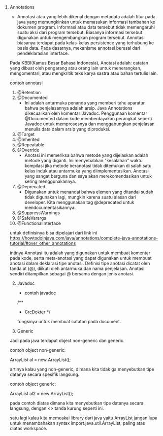1. Annotations
    - Annotasi atau yang lebih dikenal dengan metadata adalah fitur pada java yang memungkinkan untuk memasukan informasi tambahan ke dokumen program. Informasi atau data tersebut tidak memengaruhi suatu aksi dari program tersebut. Biasanya informasi tersebut digunakan untuk mengembangkan program tersebut. Annotasi biasanya terdapat pada kelas-kelas persistence yang terhubung ke basis data.
    Pada dasarnya, mekanisme annotasi berasal dari pendeklarasian interface. 

    Pada KBBI(Kamus Besar Bahasa Indonesia), Anotasi adalah: catatan yang dibuat oleh pengarang atau orang lain untuk menerangkan, mengomentari, atau mengkritik teks karya sastra atau bahan tertulis lain.

    contoh annotasi

    1. @Retention
    2. @Documented
        - Ini adalah antarmuka penanda yang memberi tahu aparatur bahwa penjelasannya adalah arsip. Java Annotations dikecualikan oleh komentar Javadoc. Penggunaan komentar @Documented dalam kode memberdayakan perangkat seperti Javadoc untuk memprosesnya dan menggabungkan penjelasan menulis data dalam arsip yang diproduksi.
    3. @Target
    4. @Inherited
    5. @Repeatable  
    6. @Override
        - Anotasi ini memeriksa bahwa metode yang dijelaskan adalah metode yang diganti. Ini menyebabkan "kesalahan" waktu kompilasi jika metode beranotasi tidak ditemukan di salah satu kelas induk atau antarmuka yang diimplementasikan. Anotasi yang sangat berguna dan saya akan merekomendasikan untuk sering menggunakannya.
    7. @Deprecated
        - Digunakan untuk menandai bahwa elemen yang ditandai sudah tidak digunakan lagi, mungkin karena suatu alasan dari developer. Kita menggunakan tag @deprecated untuk mendocumentasikannya.
    8. @SuppressWarnings
    9. @SafeVarargs
    10. @FunctionalInterface
    
    untuk definisinya bisa dipelajari dari link ini https://howtodoinjava.com/java/annotations/complete-java-annotations-tutorial/#over_other_annotations

    intinya Annotasi itu adalah yang digunakan untuk membuat komentar pada kode, serta meta-anotasi yang dapat digunakan untuk membuat anotasi dalam deklarasi tipe anotasi.
    Definisi tipe anotasi dicatat oleh tanda at (@), diikuti oleh antarmuka dan nama penjelasan. Anotasi sendiri ditampilkan sebagai @ bersama dengan jenis anotasi.


    2. Javadoc
        - contoh javadoc

        /**
        * CrcDokter
        */

        fungsinya untuk membuat catatan pada document.
    
    3. Generic
    
    Jadi pada java terdapat object non-generic dan generic.

    contoh object non-generic:

    ArrayList al = new ArrayList(); 
    
    artinya kalau yang non-generic, dimana kita tidak ga menyebutkan tipe datanya secara spesifik langsung.

    contoh object generic:

    ArrayList<String> al2 = new ArrayList<String>();  

    pada contoh diatas dimana kita menyebutkan tipe datanya secara langsung, dengan <> tanda kurung seperti ini.

    satu lagi kalau kita memeakai library dari java yaitu ArrayList jangan lupa untuk menambahakan syntax import.java.util.ArrayList; paling atas diatas workspace.


        